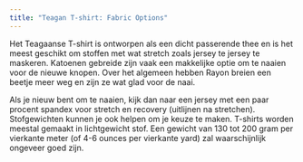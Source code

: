 ```yaml
---
title: "Teagan T-shirt: Fabric Options"
---
```


Het Teagaanse T-shirt is ontworpen als een dicht passerende thee en is het meest geschikt om stoffen met wat stretch zoals jersey te jersey te maskeren. Katoenen gebreide zijn vaak een makkelijke optie om te naaien voor de nieuwe knopen. Over het algemeen hebben Rayon breien een beetje meer weg en zijn ze wat glad voor de naai.

<Tip>
Als je nieuw bent om te naaien, kijk dan naar een jersey met een paar procent spandex voor stretch en recovery (uitlijnen na stretchen). Stofgewichten kunnen je ook helpen om je keuze te maken. T-shirts worden meestal gemaakt in lichtgewicht stof. Een gewicht van 130 tot 200 gram per vierkante meter (of 4-6 ounces per vierkante yard) zal waarschijnlijk ongeveer goed zijn.
</Tip>
